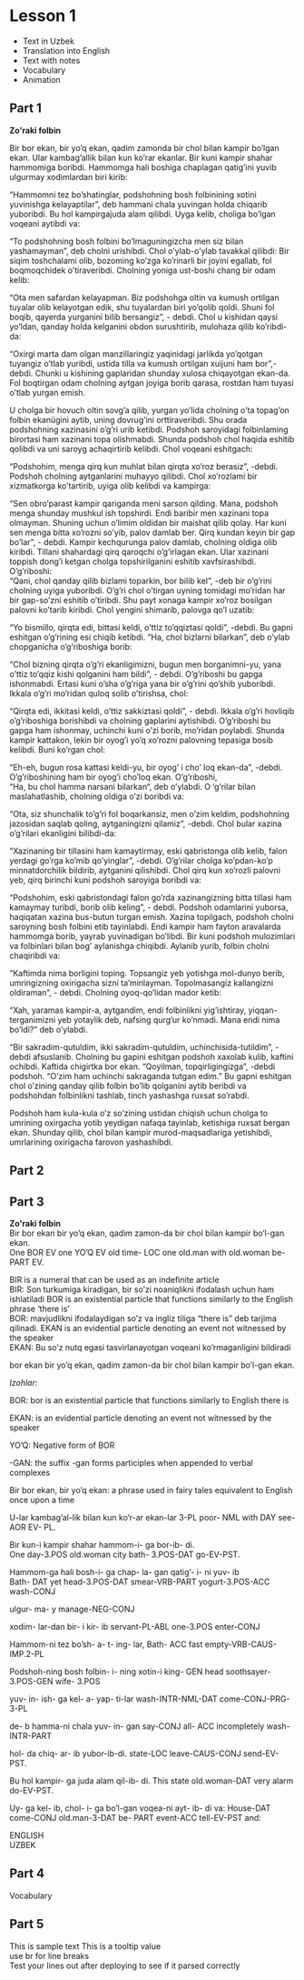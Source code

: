 
# Lesson 1

- Text in Uzbek  
- Translation into English  
- Text with notes  
- Vocabulary  
- Animation  

## Part 1

**Zo'raki folbin** 

Bir bor ekan, bir yo’q ekan, qadim zamonda bir chol bilan kampir bo’lgan ekan. Ular kambag’allik bilan kun ko’rar ekanlar. Bir kuni kampir shahar hammomiga boribdi. Hammomga hali boshiga chaplagan qatig’ini yuvib ulgurmay xodimlardan biri kirib:  

“Hammomni tez bo’shatinglar, podshohning bosh folbinining xotini yuvinishga kelayaptilar”, deb hammani chala yuvingan holda chiqarib yuboribdi. Bu hol kampirgajuda alam qilibdi. Uyga kelib, choliga bo’lgan voqeani aytibdi va:   

“To podshohning bosh folbini bo’lmaguningizcha men siz bilan yashamayman”, deb cholni urishibdi. Chol o’ylab-o’ylab tavakkal qilibdi: Bir siqim toshchalami olib, bozoming ko’zga ko’rinarli bir joyini egallab, fol boqmoqchidek o’tiraveribdi. Cholning yoniga ust-boshi chang bir odam kelib:   

“Ota men safardan kelayapman. Biz podshohga oltin va kumush ortilgan tuyalar olib kelayotgan edik, shu tuyalardan biri yo’qolib qoldi. Shuni fol boqib, qayerda yurganini bilib bersangiz”, - debdi. Chol u kishidan qaysi yo’ldan, qanday holda kelganini obdon surushtirib, mulohaza qilib ko’ribdi-da:  

“Oxirgi marta dam olgan manzillaringiz yaqinidagi jarlikda yo’qotgan tuyangiz o’tlab yuribdi, ustida tilla va kumush ortilgan xuijuni ham bor”,-debdi. Chunki u kishining gaplaridan shunday xulosa chiqayotgan ekan-da. Fol boqtirgan odam cholning aytgan joyiga borib qarasa, rostdan ham tuyasi o’tlab yurgan emish.  

U cholga bir hovuch oltin sovg’a qilib, yurgan yo’lida cholning o’ta topag’on folbin ekanügini aytib, uning dovrug’ini orttiraveribdi. Shu orada podshohning xazinasini o’g’ri urib ketibdi. Podshoh saroyidagi folbinlaming birortasi ham xazinani topa olishmabdi. Shunda podshoh chol haqida eshitib qolibdi va uni saroyg achaqirtirib kelibdi. Chol voqeani eshitgach:  

“Podshohim, menga qirq kun muhlat bilan qirqta xo’roz berasiz”, -debdi. Podshoh cholning aytganlarini muhayyo qilibdi. Chol xo’rozlami bir xizmatkorga ko’tartirib, uyiga olib kelibdi va kampirga:  

“Sen obro’parast kampir qariganda meni sarson qilding. Mana, podshoh menga shunday mushkul ish topshirdi. Endi baribir men xazinani topa olmayman. Shuning uchun o’limim oldidan bir maishat qilib qolay. Har kuni sen menga bitta xo’rozni so’yib, palov damlab ber. Qirq kundan keyin bir gap bo’lar”, - debdi. Kampir kechqurunga palov damlab, cholning oldiga olib kiribdi. Tillani shahardagi qirq qaroqchi o’g’irlagan ekan. Ular xazinani toppish dong’i ketgan cholga topshirilganini eshitíb xavfsirashibdi. O’g’riboshi:  
“Qani, chol qanday qilib bizlami toparkin, bor bilib kel”, -deb bir o’g’rini cholning uyiga yuboribdi. O’g’ri chol o’tirgan uyning tomidagi mo’ridan har bir gap-so’zni eshitib o’tiribdi. Shu payt xonaga kampir xo’roz bosilgan palovni ko’tarib kiribdi. Chol yengini shimarib, palovga qo’l uzatib:   

“Yo bismillo, qirqta edi, bittasi keldi, o’ttiz to’qqiztasi qoldi”, -debdi. Bu gapni eshitgan o’g’rining esi chiqib ketibdi. “Ha, chol bizlarni bilarkan”, deb o’ylab chopganicha o’g’riboshiga borib:  

“Chol bizning qirqta o’g’ri ekanligimizni, bugun men borganimni-yu, yana o’ttiz to’qqiz kishi qolganini ham bildi”, - debdi. O’g’riboshi bu gapga ishonmabdi. Ertasi kuni o’sha o’g’riga yana bir o’g’rini qo’shib yuboribdi. Ikkala o’g’ri mo’ridan quloq solib o’tirishsa, chol:  

“Qirqta edi, ikkitasi keldi, o’ttiz sakkiztasi qoldi”, - debdi. Ikkala o’g’ri hovliqib o’g’riboshiga borishibdi va cholning gaplarini aytishibdi. O’g’riboshi bu gapga ham ishonmay, uchinchi kuni o’zi borib, mo’ridan poylabdi. Shunda kampir kattakon, lekin bir oyog’i yo’q xo’rozni palovning tepasiga bosib kelibdi. Buni ko’rgan chol:  

“Eh-eh, bugun rosa kattasi keldi-yu, bir oyog’ i cho’ loq ekan-da”, -debdi. O’g’riboshining ham bir oyog’i cho’loq ekan. O’g’riboshi,   
“Ha, bu chol hamma narsani bilarkan“, deb o’ylabdi. O ’g’rilar bilan maslahatlashib, cholning oldiga o’zi boribdi va: 

“Ota, siz shunchalik to’g’ri fol boqarkansiz, men o’zim keldim, podshohning jazosidan saqlab qoling, aytganingizni qilamiz”, -debdi. Chol bular xazina o’g’rilari ekanligini bilibdi-da:  

“Xazinaning bir tillasini ham kamaytirmay, eski qabristonga olib kelib, falon yerdagi go’rga ko’mib qo’yinglar”, -debdi. O’g’rilar cholga ko’pdan-ko’p minnatdorchilik bildirib, aytganini qilishibdi. Chol qirq kun xo’rozli palovni yeb, qirq birinchi kuni podshoh saroyiga boribdi va:  

“Podshohim, eski qabristondagi falon go’rda xazinangizning bitta tillasi ham kamaymay turibdi, borib olib keling”, - debdi. Podshoh odamlarini yuborsa, haqiqatan xazina bus-butun turgan emish. Xazina topilgach, podshoh cholni saroyning bosh folbini etib tayinlabdi. Endi kampir ham fayton aravalarda hammomga borib, yayrab yuvinadigan bo’libdi. Bir kuni podshoh mulozimlari va folbinlari bilan bog’ aylanishga chiqibdi. Aylanib yurib, folbin cholni chaqiribdi va:  

“Kaftimda nima borligini toping. Topsangiz yeb yotishga mol-dunyo berib, umringizning oxirigacha sizni ta’minlayman. Topolmasangiz kallangizni oldiraman”, - debdi. Cholning oyoq-qo’lidan mador ketib:  

“Xah, yaramas kampir-a, aytgandim, endi folbinlikni yig’ishtiray, yiqqan-terganimizni yeb yotaylik deb, nafsing qurg’ur ko’nmadi. Mana endi nima bo’ldi?” deb o’ylabdi.

“Bir sakradim-qutuldim, ikki sakradim-qutuldim, uchinchisida-tutildim”, -debdi afsuslanib. Cholning bu gapini eshitgan podshoh xaxolab kulib, kaftini ochibdi. Kaftida chigirtka bor ekan.   “Qoyilman, topqirligingizga”, -debdi podshoh. “O’zim ham uchinchi sakraganda tutgan edim.” Bu gapni eshitgan chol o’zining qanday qilib folbin bo’lib qolganini aytib beribdi va podshohdan folbinlikni tashlab, tinch yashashga ruxsat so’rabdi.   

Podshoh ham kula-kula o’z so’zining ustidan chiqish uchun cholga to umrining oxirgacha yotib yeydigan nafaqa tayinlab, ketishiga ruxsat bergan ekan. Shunday qilib, chol bilan kampir murod-maqsadlariga yetishibdi, umrlarining oxirigacha farovon yashashibdi.


## Part 2

## Part 3

**Zo'raki folbin**   
Bir bor    ekan bir  yo’q   ekan, qadim zamon-da    bir  chol      bilan  kampir       bo’l-gan   ekan.  
One BOR EV   one YO’Q EV    old      time-  LOC one old.man with old.woman be-PART EV.   

<Tooltip label="Bir">
<span>
BIR is a numeral that can be used as an indefinite article 
<br>
BIR: Son turkumiga kiradigan, bir so’zi noaniqlikni ifodalash uchun ham ishlatiladi
</span>
</Tooltip>

<Tooltip label="bor">
<span>
BOR is an existential particle that functions similarly to the English phrase ‘there is’
<br>
BOR: mavjudlikni ifodalaydigan so’z va ingliz tiliga “there is” deb tarjima qilinadi.
</span>
</Tooltip>

<Tooltip label="ekan">
<span>
EKAN is an evidential particle denoting an event not witnessed by the speaker
<br>
EKAN: Bu so’z nutq egasi tasvirlanayotgan voqeani ko’rmaganligini bildiradi
</span>
</Tooltip>


bor    ekan bir  yo’q   ekan, qadim zamon-da    bir  chol      bilan  kampir       bo’l-gan   ekan.   


*Izohlar:*    

BOR: bor is an existential particle that functions similarly to English there is  

EKAN: is an evidential particle denoting an event not witnessed by the speaker 

YO’Q: Negative form of BOR    

-GAN: the suffix -gan forms participles when appended to verbal complexes    

Bir bor ekan, bir yo’q ekan: a phrase used in fairy tales equivalent to English once upon a time 

U-lar kambag’al-lik    bilan kun    ko’r-ar    ekan-lar
3-PL  poor-        NML with DAY see-AOR EV-  PL.

Bir   kun-i          kampir       shahar hammom-i-         ga     bor-ib- di.  
One day-3.POS old.woman city     bath-        3.POS-DAT go-EV-PST.

Hammom-ga   hali bosh-i-         ga      chap-  la-     gan     qatig’-  i-         ni      yuv-   ib        
Bath-       DAT yet head-3.POS-DAT smear-VRB-PART yogurt-3.POS-ACC wash-CONJ 

ulgur-     ma-   y 
manage-NEG-CONJ 

xodim-  lar-dan   bir-  i          kir-   ib
servant-PL-ABL one-3.POS enter-CONJ

Hammom-ni      tez  bo’sh- a-       t-         ing-     lar,
Bath-        ACC fast empty-VRB-CAUS-IMP.2-PL 

Podshoh-ning bosh folbin-        i-          ning  xotin-i 
king-      GEN head soothsayer-3.POS-GEN wife- 3.POS

yuv-  in-       ish-    ga      kel-    a-        yap- ti-lar
wash-INTR-NML-DAT come-CONJ-PRG-3-PL 

de-  b        hamma-ni      chala            yuv-   in-      gan 
say-CONJ all-      ACC incompletely wash-INTR-PART 

hol-  da      chiq-  ar-       ib       yubor-ib-di.
state-LOC leave-CAUS-CONJ send-EV-PST. 

Bu   hol     kampir-     ga      juda alam  qil-ib-  di.
This state old.woman-DAT very alarm do-EV-PST. 

Uy-     ga      kel-    ib,       chol-      i- ga     bo’l-gan     voqea-ni     ayt- ib-  di    va:
House-DAT come-CONJ old.man-3-DAT be-  PART event-ACC tell-EV-PST and:  


 
<Tooltip label="WORD">
<span>
ENGLISH
<br>
UZBEK
</span>
</Tooltip>
  
## Part 4

Vocabulary

## Part 5

This is sample text
<Tooltip label="Hover over me">
<span>
This is a tooltip value
<br>
use br for line breaks
<br>
Test your lines out after deploying to see if it parsed correctly
</span>
</Tooltip>
